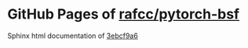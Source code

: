 GitHub Pages of [rafcc/pytorch-bsf](https://github.com/rafcc/pytorch-bsf.git)
===
Sphinx html documentation of [3ebcf9a6](https://github.com/rafcc/pytorch-bsf/tree/3ebcf9a692824cdd383c9eafbbcb0f0c0afad76d)
